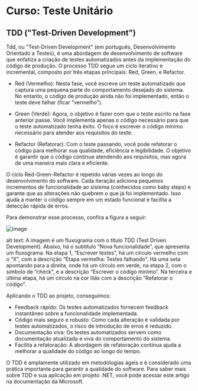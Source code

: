 # Curso: Teste Unitário

## TDD ("Test-Driven Development")
Tdd, ou "Test-Driven Development" (em português, Desenvolvimento Orientado a Testes), é uma abordagem de desenvolvimento de software que enfatiza a criação de testes automatizados antes da implementação do código de produção. O processo TDD segue um ciclo iterativo e incremental, composto por três etapas principais: Red, Green, e Refactor.

- Red (Vermelho): Nesta fase, você escreve um teste automatizado que captura uma pequena parte do comportamento desejado do sistema. No entanto, o código de produção ainda não foi implementado, então o teste deve falhar (ficar "vermelho").

- Green (Verde): Agora, o objetivo é fazer com que o teste escrito na fase anterior passe. Você implementa apenas o código necessário para que o teste automatizado tenha êxito. O foco é escrever o código mínimo necessário para atender aos requisitos do teste.

- Refactor (Refatorar): Com o teste passando, você pode refatorar o código para melhorar sua qualidade, eficiência e legibilidade. O objetivo é garantir que o código continue atendendo aos requisitos, mas agora de uma maneira mais clara e eficiente.

O ciclo Red-Green-Refactor é repetido várias vezes ao longo do desenvolvimento do software. Cada iteração adiciona pequenos incrementos de funcionalidade ao sistema (conhecidos como baby steps) e garante que as alterações não quebrem o que já foi implementado. Isso ajuda a manter o código sempre em um estado funcional e facilita a detecção rápida de erros.

Para demonstrar esse processo, confira a figura a seguir:

![image](https://github.com/Arthur-Sena/Curso-TesteUnitario/assets/57300757/d0233a91-0515-496c-8d94-b76ce19bb939)

alt text: A imagem é um fluxograma com o título TDD (Test Driven Development). Abaixo, há o subtítulo “Nova funcionalidade”, que apresenta um fluxograma. Na etapa 1, “Escrever testes”, há um círculo vermelho com o “X”, com a descrição “Etapa vermelha: Testes falhando”. Há uma seta apontando para a direita, onde há um círculo em verde, na etapa 2, com o símbolo de “check”, e a descrição “Escrever  o código mínimo”. Na terceira e última etapa, há um círculo na cor lilás com a descrição “Refatorar o código”.

Aplicando o TDD ao projeto, conseguimos:

- Feedback rápido: Os testes automatizados fornecem feedback instantâneo sobre a funcionalidade implementada.
- Código mais seguro e robusto: Como cada alteração é validada por testes automatizados, o risco de introdução de erros é reduzido.
- Documentação viva: Os testes automatizados servem como documentação atualizada e viva do comportamento do sistema.
- Facilita a refatoração: A abordagem de refatoração contínua ajuda a melhorar a qualidade do código ao longo do tempo.

O TDD é amplamente utilizado em metodologias ágeis e é considerado uma prática importante para garantir a qualidade do software. Para saber mais sobre TDD e sua aplicação em projeto .NET, você pode acessar este artigo na documentação da Microsoft.
